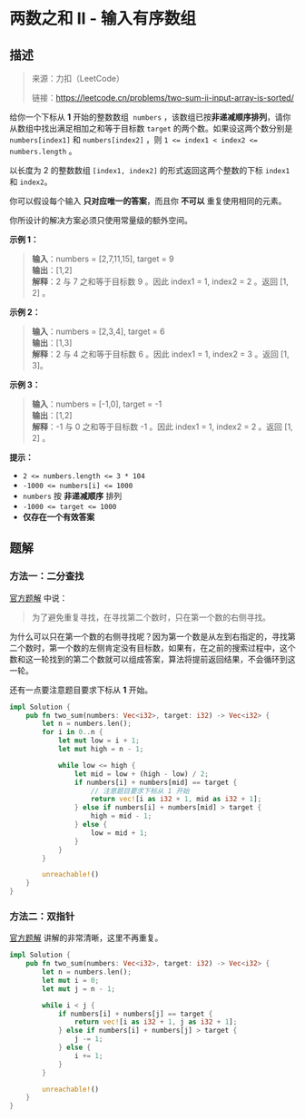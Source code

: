 # 两数之和 II - 输入有序数组

## 描述

> 来源：力扣（LeetCode）
>
> 链接：<https://leetcode.cn/problems/two-sum-ii-input-array-is-sorted/>

给你一个下标从 **1** 开始的整数数组  `numbers` ，该数组已按**非递减顺序排列**，请你从数组中找出满足相加之和等于目标数 `target` 的两个数。如果设这两个数分别是 `numbers[index1]` 和 `numbers[index2]` ，则 `1 <= index1 < index2 <= numbers.length` 。

以长度为 2 的整数数组 `[index1, index2]` 的形式返回这两个整数的下标 `index1` 和 `index2`。

你可以假设每个输入 **只对应唯一的答案**，而且你 **不可以** 重复使用相同的元素。

你所设计的解决方案必须只使用常量级的额外空间。

**示例 1：**

> **输入**：numbers = [2,7,11,15], target = 9  
> **输出**：[1,2]  
> **解释**：2 与 7 之和等于目标数 9 。因此 index1 = 1, index2 = 2 。返回 [1, 2] 。

**示例 2：**

> **输入**：numbers = [2,3,4], target = 6  
> **输出**：[1,3]  
> **解释**：2 与 4 之和等于目标数 6 。因此 index1 = 1, index2 = 3 。返回 [1, 3]。

**示例 3：**

> **输入**：numbers = [-1,0], target = -1  
> **输出**：[1,2]  
> **解释**：-1 与 0 之和等于目标数 -1 。因此 index1 = 1, index2 = 2 。返回 [1, 2] 。

**提示：**

- `2 <= numbers.length <= 3 * 104`
- `-1000 <= numbers[i] <= 1000`
- `numbers` 按 **非递减顺序** 排列
- `-1000 <= target <= 1000`
- **仅存在一个有效答案**

## 题解

### 方法一：二分查找

[官方题解][1] 中说：

> 为了避免重复寻找，在寻找第二个数时，只在第一个数的右侧寻找。

为什么可以只在第一个数的右侧寻找呢？因为第一个数是从左到右指定的，寻找第二个数时，第一个数的左侧肯定没有目标数，如果有，在之前的搜索过程中，这个数和这一轮找到的第二个数就可以组成答案，算法将提前返回结果，不会循环到这一轮。

还有一点要注意题目要求下标从 **1** 开始。

```rust
impl Solution {
    pub fn two_sum(numbers: Vec<i32>, target: i32) -> Vec<i32> {
        let n = numbers.len();
        for i in 0..n {
            let mut low = i + 1;
            let mut high = n - 1;

            while low <= high {
                let mid = low + (high - low) / 2;
                if numbers[i] + numbers[mid] == target {
                    // 注意题目要求下标从 1 开始
                    return vec![i as i32 + 1, mid as i32 + 1];
                } else if numbers[i] + numbers[mid] > target {
                    high = mid - 1;
                } else {
                    low = mid + 1;
                }
            }
        }

        unreachable!()
    }
}
```

### 方法二：双指针

[官方题解][1] 讲解的非常清晰，这里不再重复。

```rust
impl Solution {
    pub fn two_sum(numbers: Vec<i32>, target: i32) -> Vec<i32> {
        let n = numbers.len();
        let mut i = 0;
        let mut j = n - 1;

        while i < j {
            if numbers[i] + numbers[j] == target {
                return vec![i as i32 + 1, j as i32 + 1];
            } else if numbers[i] + numbers[j] > target {
                j -= 1;
            } else {
                i += 1;
            }
        }

        unreachable!()
    }
}
```

[1]: https://leetcode.cn/problems/two-sum-ii-input-array-is-sorted/solutions/337156/liang-shu-zhi-he-ii-shu-ru-you-xu-shu-zu-by-leet-2/
